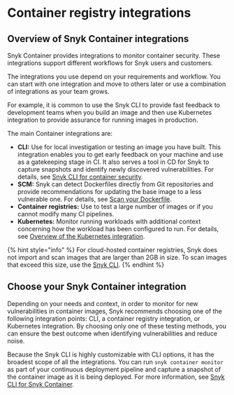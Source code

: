 # Container registry integrations

## Overview of Snyk Container integrations

Snyk Container provides integrations to monitor container security. These integrations support different workflows for Snyk users and customers.

The integrations you use depend on your requirements and workflow. You can start with one integration and move to others later or use a combination of integrations as your team grows.

For example, it is common to use the Snyk CLI to provide fast feedback to development teams when you build an image and then use Kubernetes integration to provide assurance for running images in production.

The main Container integrations are:

* **CLI:** Use for local investigation or testing an image you have built. This integration enables you to get early feedback on your machine and use as a gatekeeping stage in CI. It also serves a tool in CD for Snyk to capture snapshots and identify newly discovered vulnerabilities. For details, see [Snyk CLI for container security](../../../snyk-cli/scan-and-maintain-projects-using-the-cli/snyk-cli-for-snyk-container/).
* **SCM:** Snyk can detect Dockerfiles directly from Git repositories and provide recommendations for updating the base image to a less vulnerable one. For details, see [Scan your Dockerfile](../scan-your-dockerfile/).
* **Container registries:** Use to test a large number of images or if you cannot modify many CI pipelines.
* **Kubernetes:** Monitor running workloads with additional context concerning how the workload has been configured to run. For details, see [Overview of the Kubernetes integration](../kubernetes-integration/overview-of-kubernetes-integration/).

{% hint style="info" %}
For cloud-hosted container registries, Snyk does not import and scan images that are larger than 2GB in size. To scan images that exceed this size, use the [Snyk CLI](../../../snyk-cli/scan-and-maintain-projects-using-the-cli/snyk-cli-for-snyk-container/).
{% endhint %}

## Choose your Snyk Container integration&#x20;

Depending on your needs and context, in order to monitor for new vulnerabilities in container images, Snyk recommends choosing one of the following integration points: CLI, a container registry integration, or Kubernetes integration. By choosing only one of these testing methods, you can ensure the best outcome when identifying vulnerabilities and reduce noise.

Because the Snyk CLI is highly customizable with CLI options, it has the broadest scope of all the integrations. You can run `snyk container monitor` as part of your continuous deployment pipeline and capture a snapshot of the container image as it is being deployed. For more information, see [Snyk CLI for Snyk Container](../../../snyk-cli/scan-and-maintain-projects-using-the-cli/snyk-cli-for-snyk-container/).
